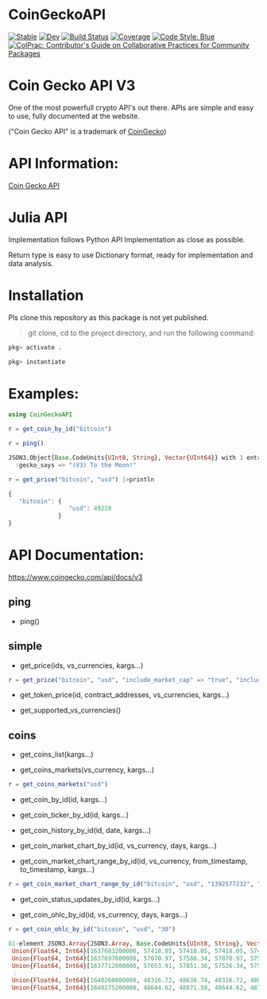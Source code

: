 # CoinGeckoAPI

[![Stable](https://img.shields.io/badge/docs-stable-blue.svg)](https://gjunqueira-sys.github.io/CoinGeckoAPI.jl/stable)
[![Dev](https://img.shields.io/badge/docs-dev-blue.svg)](https://gjunqueira-sys.github.io/CoinGeckoAPI.jl/dev)
[![Build Status](https://github.com/gjunqueira-sys/CoinGeckoAPI.jl/actions/workflows/CI.yml/badge.svg?branch=master)](https://github.com/gjunqueira-sys/CoinGeckoAPI.jl/actions/workflows/CI.yml?query=branch%3Amaster)
[![Coverage](https://codecov.io/gh/gjunqueira-sys/CoinGeckoAPI.jl/branch/master/graph/badge.svg)](https://codecov.io/gh/gjunqueira-sys/CoinGeckoAPI.jl)
[![Code Style: Blue](https://img.shields.io/badge/code%20style-blue-4495d1.svg)](https://github.com/invenia/BlueStyle)
[![ColPrac: Contributor's Guide on Collaborative Practices for Community Packages](https://img.shields.io/badge/ColPrac-Contributor's%20Guide-blueviolet)](https://github.com/SciML/ColPrac)

# Coin Gecko API V3

One of the most powerfull crypto API's out there.
APIs are simple and easy to use, fully documented at the website.

("Coin Gecko API" is a trademark of [CoinGecko](https://www.coingecko.com/en/))

# API Information:

[Coin Gecko API](https://www.coingecko.com/en/api/documentation)


# Julia API 
Implementation follows Python API Implementation as close as possible.

Return type is easy to use Dictionary format, ready for implementation and data analysis.

# Installation

Pls clone this repository as this package is not yet published.

> git clone, cd to the project directory, and run the following command:

```julia
pkg> activate .

pkg> instantiate
```



# Examples:

```julia
using CoinGeckoAPI

r = get_coin_by_id("bitcoin")
```
```julia
r = ping()

JSON3.Object{Base.CodeUnits{UInt8, String}, Vector{UInt64}} with 1 entry:
  :gecko_says => "(V3) To the Moon!"

```

```julia
r = get_price("bitcoin", "usd") |>println

{
   "bitcoin": {
                 "usd": 49228
              }
}
```

# API Documentation:

https://www.coingecko.com/api/docs/v3

## ping

- ping()

## simple

- get_price(ids, vs_currencies, kargs...)


```julia
r = get_price("bitcoin", "usd", "include_market_cap" => "true", "include_24hr_vol" => "true", "include_24hr_change" => "true")
```


- get_token_price(id, contract_addresses, vs_currencies, kargs...)

- get_supported_vs_currencies()

## coins

- get_coins_list(kargs...)

- get_coins_markets(vs_currency, kargs...)

```julia
r = get_coins_markets("usd")

````

- get_coin_by_id(id, kargs...)

- get_coin_ticker_by_id(id, kargs...)

- get_coin_history_by_id(id, date, kargs...)

- get_coin_market_chart_by_id(id, vs_currency, days, kargs...)

- get_coin_market_chart_range_by_id(id, vs_currency, from_timestamp, to_timestamp, kargs...)

```julia
r = get_coin_market_chart_range_by_id("bitcoin", "usd", "1392577232", "1422577232")
```

- get_coin_status_updates_by_id(id, kargs...)

- get_coin_ohlc_by_id(id, vs_currency, days, kargs...)

```julia
r = get_coin_ohlc_by_id("bitcoin", "usd", "30")

81-element JSON3.Array{JSON3.Array, Base.CodeUnits{UInt8, String}, Vector{UInt64}}:
 Union{Float64, Int64}[1637683200000, 57418.05, 57418.05, 57418.05, 57418.05]
 Union{Float64, Int64}[1637697600000, 57070.97, 57588.34, 57070.97, 57542.39]
 Union{Float64, Int64}[1637712000000, 57653.91, 57851.38, 57526.34, 57526.34]
 ⋮
 Union{Float64, Int64}[1640260800000, 48316.72, 48630.74, 48316.72, 48630.74]
 Union{Float64, Int64}[1640275200000, 48644.62, 48871.58, 48644.62, 48770.99]
```







